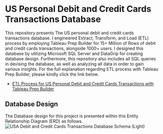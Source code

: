 # US Personal Debit and Credit Cards Transactions Database

This repository presents The US personal debit and credit cards transactions database. I engineered Extract, Transform, and Load (ETL) process by employing Tableau Prep Builder
for 15+ Million of Rows of debit and credit cards transactions, alongside 1000+ users. I designed this database by utilizing Microsoft SQL Server and DataGrip for creating database design.
Furthermore, this repository also includes all SQL queries in devising the database, as well as analyzing all data in order to gain various insights.
For the full explanation regarding ETL process with Tableau Prep Builder, please kindly click the link below.

* [ETL Process for US Personal Debit and Credit Cards Transactions with Tableau Prep Builder](https://drive.google.com/file/d/1Ugkr2EraTrXNPGZrQ5gHF0GdUHqAIglb/view?usp=drive_link)

## Database Design

The Database design for this project is presented within this Entity Relationship Diagram (ERD) as follows.
![USA Debit and Credit Cards Transactions Database Schema (Light)](https://github.com/madisuryapr/US-Debit-and-Credit-Cards-Transactions-Analysis/assets/91768688/30e11bfd-9a82-4c67-ad37-1d9fc6f2ae9b)
